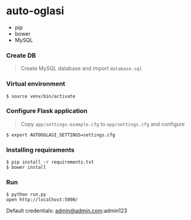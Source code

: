 # auto-oglasi

* pip
* bower
* MySQL

### Create DB
> Create MySQL database and import `database.sql`


### Virtual environment
```
$ source venv/bin/activate
```

### Configure Flask application
> Copy `app/settings-example.cfg` to `app/settings.cfg` and configure
```
$ export AUTOOGLASI_SETTINGS=settings.cfg
```

### Installing requiraments
```
$ pip install -r requirements.txt
$ bower install
```

### Run
```
$ python run.py
open http://localhost:5000/
```

Default credentials:
admin@admin.com:admin123